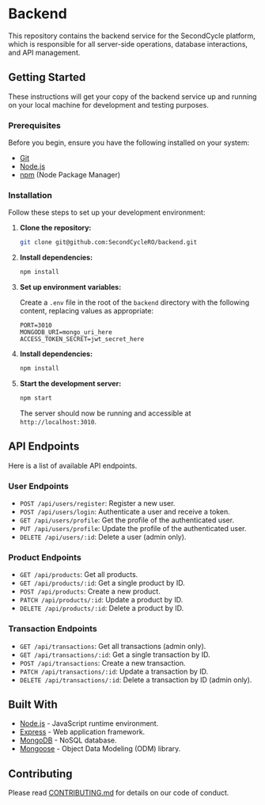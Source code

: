 # Backend

This repository contains the backend service for the SecondCycle platform, which is responsible for all server-side operations, database interactions, and API management.

## Getting Started

These instructions will get your copy of the backend service up and running on your local machine for development and testing purposes.

### Prerequisites

Before you begin, ensure you have the following installed on your system:

- [Git](https://git-scm.com/)
- [Node.js](https://nodejs.org/en/)
- [npm](https://npmjs.com/) (Node Package Manager)

### Installation

Follow these steps to set up your development environment:

1. **Clone the repository:**

   ```bash
   git clone git@github.com:SecondCycleRO/backend.git
   ```

2. **Install dependencies:**

   ```bash
   npm install
   ```

3. **Set up environment variables:**

   Create a `.env` file in the root of the `backend` directory with the following content, replacing values as appropriate:

   ```env
   PORT=3010
   MONGODB_URI=mongo_uri_here
   ACCESS_TOKEN_SECRET=jwt_secret_here
   ```

4. **Install dependencies:**

   ```bash
   npm install
   ```

5. **Start the development server:**

   ```bash
   npm start
   ```

   The server should now be running and accessible at `http://localhost:3010`.

## API Endpoints

Here is a list of available API endpoints.

### User Endpoints

- `POST /api/users/register`: Register a new user.
- `POST /api/users/login`: Authenticate a user and receive a token.
- `GET /api/users/profile`: Get the profile of the authenticated user.
- `PUT /api/users/profile`: Update the profile of the authenticated user.
- `DELETE /api/users/:id`: Delete a user (admin only).

### Product Endpoints

- `GET /api/products`: Get all products.
- `GET /api/products/:id`: Get a single product by ID.
- `POST /api/products`: Create a new product.
- `PATCH /api/products/:id`: Update a product by ID.
- `DELETE /api/products/:id`: Delete a product by ID.

### Transaction Endpoints

- `GET /api/transactions`: Get all transactions (admin only).
- `GET /api/transactions/:id`: Get a single transaction by ID.
- `POST /api/transactions`: Create a new transaction.
- `PATCH /api/transactions/:id`: Update a transaction by ID.
- `DELETE /api/transactions/:id`: Delete a transaction by ID (admin only).

## Built With

- [Node.js](https://nodejs.org/) - JavaScript runtime environment.
- [Express](https://expressjs.com/) - Web application framework.
- [MongoDB](https://www.mongodb.com/) - NoSQL database.
- [Mongoose](https://mongoosejs.com/) - Object Data Modeling (ODM) library.

## Contributing

Please read [CONTRIBUTING.md](https://github.com/SecondCycleRO/.github/blob/master/CONTRIBUTING.MD) for details on our code of conduct.
